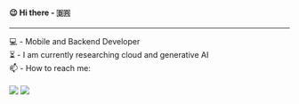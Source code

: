 #### :wink: Hi there - :brazil:

<hr>

<div style="display: inline_block"> 
  💻 - Mobile and Backend Developer <br>
  ⏳ - I am currently researching cloud and generative AI <br>
  📫 - How to reach me:
</div>

<div style="display: inline_block"><br>
  <a  href = "mailto:contatogustavolopezflores@gmail.com"><img src="https://img.shields.io/badge/-Gmail-%23333?style=for-the-badge&logo=gmail&logoColor=white" target="_blank"></a>
  <a href="https://www.linkedin.com/in/gustavo-lopez-flores-7575301a9/" target="_blank"><img src="https://img.shields.io/badge/-LinkedIn-%230077B5?style=for-the-badge&logo=linkedin&logoColor=white" target="_blank"></a>
</div>

<!--
**Gustavo-Lopez-Flores/Gustavo-Lopez-Flores** is a ✨ _special_ ✨ repository because its `README.md` (this file) appears on your GitHub profile.
Here are some ideas to get you started:
- 🔭 I’m currently working on ...
- 🌱 I’m currently learning ...
- 👯 I’m looking to collaborate on ...
- 🤔 I’m looking for help with ...
- 💬 Ask me about ...
- 📫 How to reach me: ...
- 😄 Pronouns: ...
- ⚡ Fun fact: ...
-->
